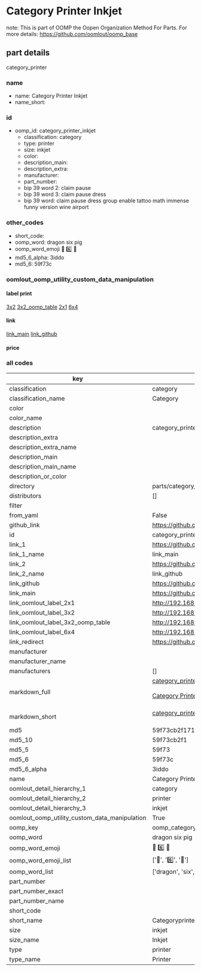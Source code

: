 # Category Printer Inkjet  

note: This is part of OOMP the Oopen Organization Method For Parts. For more details: https://github.com/oomlout/oomp_base

##  part details
  



category_printer



### name
* name: Category Printer Inkjet
* name_short: 
### id
* oomp_id: category_printer_inkjet
  * classification: category
  * type: printer
  * size: inkjet
  * color: 
  * description_main: 
  * description_extra: 
  * manufacturer: 
  * part_number: 
  * bip 39 word 2: claim pause
  * bip 39 word 3: claim pause dress
  * bip 39 word: claim pause dress group enable tattoo math immense funny version wine airport

### other_codes
* short_code: 
* oomp_word: dragon six pig
* oomp_word_emoji :dragon: :six: :pig:
* md5_6_alpha: 3iddo
* md5_6: 59f73c






### oomlout_oomp_utility_custom_data_manipulation
#### label print
[3x2](http://192.168.1.245:1112/?label=oomp%203iddo)
[3x2_oomp_table](http://192.168.1.108:1112/?label=oomp%203iddo)
[2x1](http://192.168.1.242:1112/?label=oomp%203iddo)
[6x4](http://192.168.1.55:1112/?label=oomp%203iddo)    

#### link

[link_main](https://github.com/oomlout/oomlout_oomp_version_1_messy/tree/main/parts/category_printer_inkjet) [link_github](https://github.com/oomlout/oomlout_oomp_version_1_messy/tree/main/parts/category_printer_inkjet)                             

#### price







### all codes 
| key | value |  
| --- | --- |  
| classification | category |  
| classification_name | Category |  
| color |  |  
| color_name |  |  
| description | category_printer |  
| description_extra |  |  
| description_extra_name |  |  
| description_main |  |  
| description_main_name |  |  
| description_or_color |   |  
| directory | parts/category_printer_inkjet |  
| distributors | [] |  
| filter |  |  
| from_yaml | False |  
| github_link | https://github.com/oomlout/oomlout_oomp_part_src/tree/main/parts/category_printer_inkjet |  
| id | category_printer_inkjet |  
| link_1 | https://github.com/oomlout/oomlout_oomp_version_1_messy/tree/main/parts/category_printer_inkjet |  
| link_1_name | link_main |  
| link_2 | https://github.com/oomlout/oomlout_oomp_version_1_messy/tree/main/parts/category_printer_inkjet |  
| link_2_name | link_github |  
| link_github | https://github.com/oomlout/oomlout_oomp_version_1_messy/tree/main/parts/category_printer_inkjet |  
| link_main | https://github.com/oomlout/oomlout_oomp_version_1_messy/tree/main/parts/category_printer_inkjet |  
| link_oomlout_label_2x1 | http://192.168.1.242:1112/?label=oomp%203iddo |  
| link_oomlout_label_3x2 | http://192.168.1.245:1112/?label=oomp%203iddo |  
| link_oomlout_label_3x2_oomp_table | http://192.168.1.108:1112/?label=oomp%203iddo |  
| link_oomlout_label_6x4 | http://192.168.1.55:1112/?label=oomp%203iddo |  
| link_redirect | https://github.com/oomlout/oomlout_oomp_version_1_messy/tree/main/parts/category_printer_inkjet |  
| manufacturer |  |  
| manufacturer_name |  |  
| manufacturers | [] |  
| markdown_full | [category_printer_inkjet](none)<br>[](none)<br>[Category Printer Inkjet](none)<br><br> |  
| markdown_short | [category_printer_inkjet](none)<br><br> |  
| md5 | 59f73cb2f17191237924a66e8568594d |  
| md5_10 | 59f73cb2f1 |  
| md5_5 | 59f73 |  
| md5_6 | 59f73c |  
| md5_6_alpha | 3iddo |  
| name | Category Printer Inkjet |  
| oomlout_detail_hierarchy_1 | category |  
| oomlout_detail_hierarchy_2 | printer |  
| oomlout_detail_hierarchy_3 | inkjet |  
| oomlout_oomp_utility_custom_data_manipulation | True |  
| oomp_key | oomp_category_printer_inkjet |  
| oomp_word | dragon six pig |  
| oomp_word_emoji | :dragon: :six: :pig: |  
| oomp_word_emoji_list | [':dragon:', ':six:', ':pig:'] |  
| oomp_word_list | ['dragon', 'six', 'pig'] |  
| part_number |  |  
| part_number_exact |  |  
| part_number_name |  |  
| short_code |  |  
| short_name | Categoryprinter |  
| size | inkjet |  
| size_name | Inkjet |  
| type | printer |  
| type_name | Printer |  
